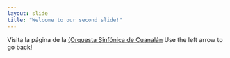 ```yaml
---
layout: slide
title: "Welcome to our second slide!"
---
```

Visita la página de la 
[(Orquesta Sinfónica de Cuanalán](https://orquestasinfonicadecuanalan.com.mx)
Use the left arrow to go back!